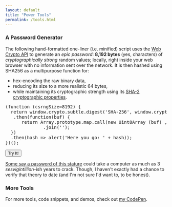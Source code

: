 ```yaml
---
layout: default
title: "Power Tools"
permalink: /tools.html
---
```

<h3>A Password Generator</h3>
<p>The following hand-formatted one-liner (i.e. minified) script uses the <a href="https://developer.mozilla.org/en-US/docs/Web/API/Web_Crypto_API" rel="nofollow">Web Crypto API</a> to generate an <em>epic password</em>: <strong>8,192 bytes</strong> (yes, characters) of <em>cryptographically strong</em> random values; locally, right inside your web browser with no information sent over the network. It is then hashed using SHA256 as a multipurpose function for:</p>
<ul>
    <li>hex-encoding the raw binary data,</li>
    <li>reducing its size to a more realistic 64 bytes,</li>
    <li>while maintaining its cryptographic strength using its <a href="https://en.wikipedia.org/wiki/SHA-2" rel="nofollow">SHA-2 cryptographic properties</a>.</li>
</ul>
<div class="my-5">
    <div class="mb-3 p-3 bg-light font-monospace">
        <pre class="m-0">(function (csrngSize=8192) {
  return window.crypto.subtle.digest('SHA-256', window.crypto.getRandomValues(new Uint8Array(csrngSize)))
   .then(function(buf) {
      return Array.prototype.map.call(new Uint8Array (buf) , function(x) { return ('00'+x).toString(16).slice(-2); })
              .join('');
  })
  .then(hash => alert('Here you go: ' + hash));
})();</pre>
    </div>
    <p><button class="btn btn-sm btn-dark" onclick="javascript:(function(csrngSize=8192){return window.crypto.subtle.digest('SHA-256',window.crypto.getRandomValues(new Uint8Array(csrngSize))).then(buf=>Array.prototype.map.call(new Uint8Array(buf),x=>(('00'+x.toString(16)).slice(-2))).join('')).then(hash=>alert('Here you go: ' + hash))})();">Try It!</button></p>
</div>
<p><a href="https://www.security.org/how-secure-is-my-password/" rel="nofollow">Some say a password of this stature</a> could take a computer as much as 3 <em>sesvigintillion</em>-ish years to crack. Though, I haven't exactly had a chance to verify that theory to date (and I'm not sure I'd want to, to be honest).</p>

<h3 class="mt-4">More Tools</h3>
<p>For more tools, code snippets, and demos, check out <a href="https://codepen.io/mattborja" rel="nofollow">my CodePen</a>.</p>
